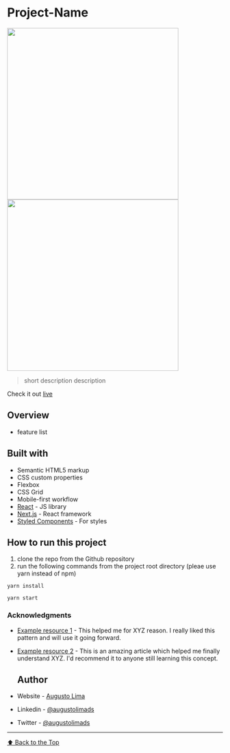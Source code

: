 # Project-Name

<p align="row">
<img src= "https://media.giphy.com/media/HYOlBKJBqgAfe/giphy.gif" width="400" >
<img src= "https://media.giphy.com/media/HYOlBKJBqgAfe/giphy.gif" width="400" >
</p>

> short description description

Check it out [live](https://google.com/)

## Overview
- feature list

## Built with
- Semantic HTML5 markup
- CSS custom properties
- Flexbox
- CSS Grid
- Mobile-first workflow
- [React](https://reactjs.org/) - JS library
- [Next.js](https://nextjs.org/) - React framework
- [Styled Components](https://styled-components.com/) - For styles

## How to run this project
1. clone the repo from the Github repository
2. run the following commands from the project root directory (pleae use yarn instead of npm)
  
  `yarn install`
  
  `yarn start`
  
  ### Acknowledgments

- [Example resource 1](https://www.example.com) - This helped me for XYZ reason. I really liked this pattern and will use it going forward.
- [Example resource 2](https://www.example.com) - This is an amazing article which helped me finally understand XYZ. I'd recommend it to anyone still learning this concept.
  
  ## Author

- Website - [Augusto Lima](https://augustolima-portfolio.vercel.app/)
- Linkedin - [@augustolimads](https://www.linkedin.com/in/augustolimads/)
- Twitter - [@augustolimads](https://twitter.com/augustolimads)

---

[⬆ Back to the Top](#Project-Name)<br>
